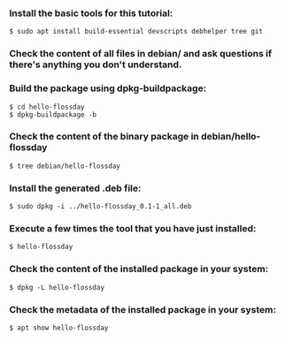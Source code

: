 ### Install the basic tools for this tutorial:
    $ sudo apt install build-essential devscripts debhelper tree git

### Check the content of all files in debian/ and ask questions if there's anything you don't understand.

### Build the package using dpkg-buildpackage:
    $ cd hello-flossday
    $ dpkg-buildpackage -b

### Check the content of the binary package in debian/hello-flossday
    $ tree debian/hello-flossday

### Install the generated .deb file:
    $ sudo dpkg -i ../hello-flossday_0.1-1_all.deb

### Execute a few times the tool that you have just installed:
    $ hello-flossday

### Check the content of the installed package in your system:
    $ dpkg -L hello-flossday

### Check the metadata of the installed package in your system:
    $ apt show hello-flossday
